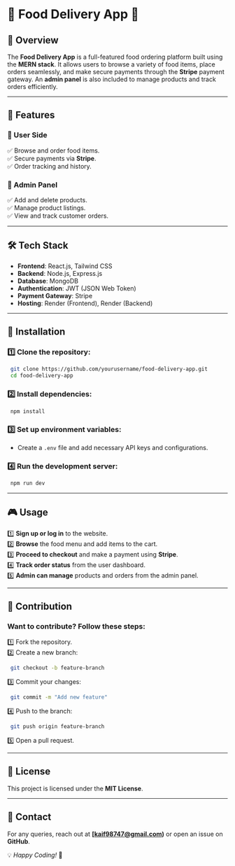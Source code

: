 # 🍔 Food Delivery App 🚀

## 📌 Overview
The **Food Delivery App** is a full-featured food ordering platform built using the **MERN stack**. It allows users to browse a variety of food items, place orders seamlessly, and make secure payments through the **Stripe** payment gateway. An **admin panel** is also included to manage products and track orders efficiently.

---

## 🎯 Features
### 🛒 User Side
✅ Browse and order food items.  
✅ Secure payments via **Stripe**.  
✅ Order tracking and history.  

### 🔧 Admin Panel
✅ Add and delete products.  
✅ Manage product listings.  
✅ View and track customer orders.  

---

## 🛠 Tech Stack
- **Frontend**: React.js, Tailwind CSS  
- **Backend**: Node.js, Express.js  
- **Database**: MongoDB  
- **Authentication**: JWT (JSON Web Token)  
- **Payment Gateway**: Stripe  
- **Hosting**: Render (Frontend), Render (Backend)  

---

## 🚀 Installation
### 1️⃣ Clone the repository:
```sh
 git clone https://github.com/yourusername/food-delivery-app.git
 cd food-delivery-app
```

### 2️⃣ Install dependencies:
```sh
 npm install
```

### 3️⃣ Set up environment variables:
- Create a `.env` file and add necessary API keys and configurations.

### 4️⃣ Run the development server:
```sh
 npm run dev
```

---

## 🎮 Usage
1️⃣ **Sign up or log in** to the website.  
2️⃣ **Browse** the food menu and add items to the cart.  
3️⃣ **Proceed to checkout** and make a payment using **Stripe**.  
4️⃣ **Track order status** from the user dashboard.  
5️⃣ **Admin can manage** products and orders from the admin panel.  

---

## 🤝 Contribution
### Want to contribute? Follow these steps:
1️⃣ Fork the repository.  
2️⃣ Create a new branch:
```sh
 git checkout -b feature-branch
```
3️⃣ Commit your changes:
```sh
 git commit -m "Add new feature"
```
4️⃣ Push to the branch:
```sh
 git push origin feature-branch
```
5️⃣ Open a pull request.  

---

## 📜 License
This project is licensed under the **MIT License**.  

---

## 📩 Contact
For any queries, reach out at **[kaif98747@gmail.com)** or open an issue on **GitHub**.  

💡 *Happy Coding!* 🚀


